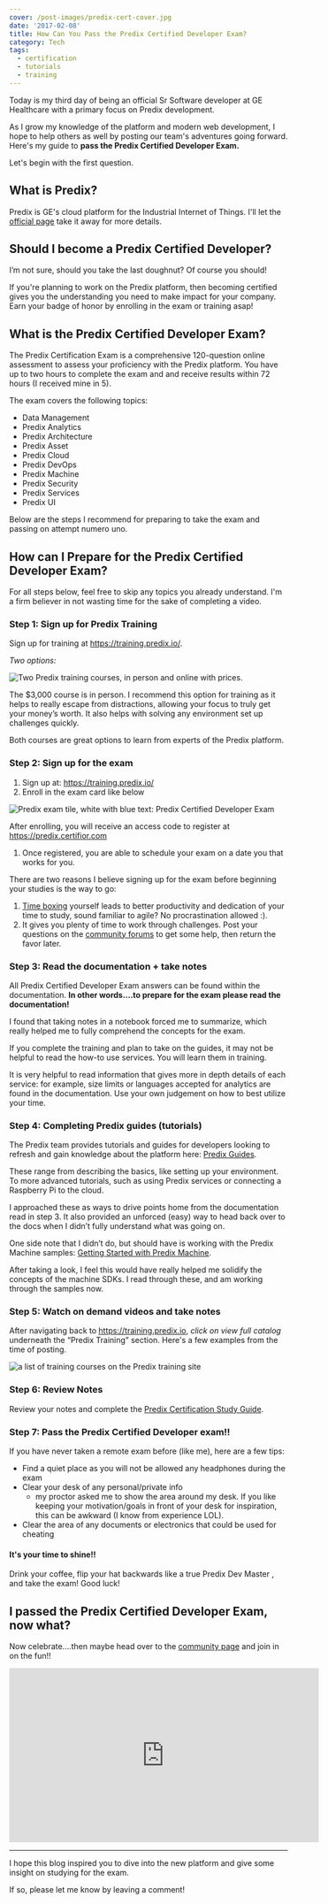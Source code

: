 ```yaml
---
cover: /post-images/predix-cert-cover.jpg
date: '2017-02-08'
title: How Can You Pass the Predix Certified Developer Exam?
category: Tech
tags:
  - certification
  - tutorials
  - training
---
```


Today is my third day of being an official Sr Software developer at GE Healthcare with a primary focus on Predix development.

As I grow my knowledge of the platform and modern web development, I hope to help others as well by posting our team's adventures going forward. Here's my guide to **pass the Predix Certified Developer Exam.**

Let's begin with the first question.

## What is Predix?

Predix is GE's cloud platform for the Industrial Internet of Things. I'll let the [official page](https://www.ge.com/digital/predix) take it away for more details.

## Should I become a Predix Certified Developer?

I’m not sure, should you take the last doughnut? Of course you should!

If you're planning to work on the Predix platform, then becoming certified gives you the understanding you need to make impact for your company. Earn your badge of honor by enrolling in the exam or training asap!

## What is the Predix Certified Developer Exam?

The Predix Certification Exam is a comprehensive 120-question online assessment to assess your proficiency with the Predix platform. You have up to two hours to complete the exam and and receive results within 72 hours (I received mine in 5).

The exam covers the following topics:

- Data Management
- Predix Analytics
- Predix Architecture
- Predix Asset
- Predix Cloud
- Predix DevOps
- Predix Machine
- Predix Security
- Predix Services
- Predix UI

Below are the steps I recommend for preparing to take the exam and passing on attempt numero uno.

## How can I Prepare for the Predix Certified Developer Exam?

For all steps below, feel free to skip any topics you already understand. I'm a firm believer in not wasting time for the sake of completing a video.

### Step 1: Sign up for Predix Training

Sign up for training at <https://training.predix.io/>.

_Two options:_

![Two Predix training courses, in person and online with prices.](/post-images/predix-cert-training-options-1.png)

The \$3,000 course is in person. I recommend this option for training as it helps to really escape from distractions, allowing your focus to truly get your money’s worth. It also helps with solving any environment set up challenges quickly.

Both courses are great options to learn from experts of the Predix platform.

### Step 2: Sign up for the exam

1. Sign up at: <https://training.predix.io/>
2. Enroll in the exam card like below

![Predix exam tile, white with blue text: Predix Certified Developer Exam](/post-images/predix-certified-developer-exam-300x77.png)

After enrolling, you will receive an access code to register at <https://predix.certifior.com>

1. Once registered, you are able to schedule your exam on a date you that works for you.

There are two reasons I believe signing up for the exam before beginning your studies is the way to go:

1. [Time boxing](https://en.wikipedia.org/wiki/Timeboxing) yourself leads to better productivity and dedication of your time to study, sound familiar to agile? No procrastination allowed :).
2. It gives you plenty of time to work through challenges. Post your questions on the [community forums](https://forum.predix.io/?region=vpc&predix-email=) to get some help, then return the favor later.

### Step 3: Read the documentation + take notes

All Predix Certified Developer Exam answers can be found within the documentation. **In other words….to prepare for the exam please read the documentation!**

I found that taking notes in a notebook forced me to summarize, which really helped me to fully comprehend the concepts for the exam.

If you complete the training and plan to take on the guides, it may not be helpful to read the how-to use services. You will learn them in training.

It is very helpful to read information that gives more in depth details of each service: for example, size limits or languages accepted for analytics are found in the documentation. Use your own judgement on how to best utilize your time.

### Step 4: Completing Predix guides (tutorials)

The Predix team provides tutorials and guides for developers looking to refresh and gain knowledge about the platform here: [Predix Guides](https://www.predix.io/resources/tutorials).

These range from describing the basics, like setting up your environment. To more advanced tutorials, such as using Predix services or connecting a Raspberry Pi to the cloud.

I approached these as ways to drive points home from the documentation read in step 3. It also provided an unforced (easy) way to head back over to the docs when I didn’t fully understand what was going on.

One side note that I didn’t do, but should have is working with the Predix Machine samples: [Getting Started with Predix Machine](https://www.predix.io/docs/?r=265661#oB3jZDiD).

After taking a look, I feel this would have really helped me solidify the concepts of the machine SDKs. I read through these, and am working through the samples now.

### Step 5: Watch on demand videos and take notes

After navigating back to <https://training.predix.io>, _click on view full catalog_ underneath the “Predix Training” section. Here's a few examples from the time of posting.

![a list of training courses on the Predix training site](/post-images/predix-on-demand-courses-list.png)

### Step 6: Review Notes

Review your notes and complete the [Predix Certification Study Guide](https://1drv.ms/w/s!AlG7su8ac95HgrBz0zoIMxjduu3vUg).

### Step 7: Pass the Predix Certified Developer exam!!

If you have never taken a remote exam before (like me), here are a few tips:

- Find a quiet place as you will not be allowed any headphones during the exam
- Clear your desk of any personal/private info
  - my proctor asked me to show the area around my desk. If you like keeping your motivation/goals in front of your desk for inspiration, this can be awkward (I know from experience LOL).
- Clear the area of any documents or electronics that could be used for cheating

#### It's your time to shine!!

Drink your coffee, flip your hat backwards like a true Predix Dev Master , and take the exam! Good luck!

## I passed the Predix Certified Developer Exam, now what?

Now celebrate....then maybe head over to the [community page](https://www.predix.io/community) and join in on the fun!!

<iframe src="https://www.youtube.com/embed/CbSbB4Z7rwI" width="560" height="315" frameborder="0" allowfullscreen="allowfullscreen"></iframe>

---

I hope this blog inspired you to dive into the new platform and give some insight on studying for the exam.

If so, please let me know by leaving a comment!
